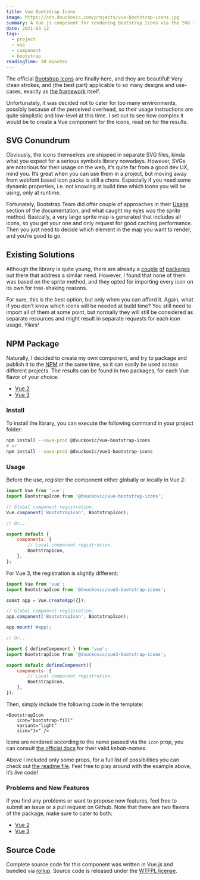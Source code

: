 ```yaml
---
title: Vue Bootstrap Icons
image: https://cdn.dvuckovic.com/projects/vue-bootstrap-icons.jpg
summary: A Vue.js component for rendering Bootstrap Icons via the SVG sprite method
date: 2021-03-12
tags:
  - project
  - vue
  - component
  - bootstrap
readingTime: 30 minutes
---
```


The official [Bootstrap Icons](https://icons.getbootstrap.com/) are finally here, and they are beautiful! Very clean strokes, and (the best part) applicable to so many designs and use-cases, exactly as [the framework](https://getbootstrap.com/) itself.

Unfortunately, it was decided not to cater for too many environments, possibly because of the perceived overhead, so their usage instructions are quite simplistic and low-level at this time. I set out to see how complex it would be to create a Vue component for the icons, read on for the results.

## SVG Conundrum

Obviously, the icons themselves are shipped in separate SVG files, kinda what you expect for a serious symbols library nowadays. However, SVGs are notorious for their usage on the web, it’s quite far from a good dev UX, mind you. It’s great when you can use them in a project, but moving away from webfont based icon packs is still a chore. Especially if you need some dynamic properties, i.e. not knowing at build time which icons you will be using, only at runtime.

Fortunately, Bootstrap Team did offer couple of approaches in their [Usage](https://icons.getbootstrap.com/#usage) section of the documentation, and what caught my eyes was the _sprite_ method. Basically, a very large sprite map is generated that includes all icons, so you get your one and only request for good caching performance. Then you just need to decide which element in the map you want to render, and you’re good to go.

## Existing Solutions

Although the library is quite young, there are already a [couple](https://www.npmjs.com/package/bootstrap-vue) [of](https://www.npmjs.com/package/bootstrap-icons-vue) [packages](https://www.npmjs.com/package/vue-bootstrap-icons) out there that address a similar need. However, I found that none of them was based on the sprite method, and they opted for importing every icon on its own for tree-shaking reasons.

For sure, this is the best option, but only when you can afford it. Again, what if you don’t know which icons will be needed at build time? You still need to import all of them at some point, but normally they will still be considered as separate resources and might result in separate requests for each icon usage. _Yikes!_

## NPM Package

Naturally, I decided to create my own component, and try to package and publish it to the [NPM](https://www.npmjs.com) at the same time, so it can easily be used across different projects. The results can be found in two packages, for each Vue flavor of your choice:

* [Vue 2](https://www.npmjs.com/package/@dvuckovic/vue-bootstrap-icons)
* [Vue 3](https://www.npmjs.com/package/@dvuckovic/vue3-bootstrap-icons)

### Install

To install the library, you can execute the following command in your project folder:

```sh
npm install --save-prod @dvuckovic/vue-bootstrap-icons
# or
npm install --save-prod @dvuckovic/vue3-bootstrap-icons
```

### Usage

Before the use, register the component either globally or locally in Vue 2:

```js
import Vue from 'vue';
import BootstrapIcon from '@dvuckovic/vue-bootstrap-icons';

// Global component registration.
Vue.component('BootstrapIcon', BootstrapIcon);

// Or...

export default {
    components: {
        // Local component registration.
        BootstrapIcon,
    },
};
```

For Vue 3, the registration is slightly different:

```js
import Vue from 'vue';
import BootstrapIcon from '@dvuckovic/vue3-bootstrap-icons';

const app = Vue.createApp({});

// Global component registration.
app.component('BootstrapIcon', BootstrapIcon);

app.mount('#app);

// Or...

import { defineComponent } from 'vue';
import BootstrapIcon from '@dvuckovic/vue3-bootstrap-icons';

export default defineComponent({
    components: {
        // Local component registration.
        BootstrapIcon,
    },
});
```

Then, simply include the following code in the template:

```vue live
<BootstrapIcon
    icon="bootstrap-fill"
    variant="light"
    size="3x" />
```

Icons are rendered according to the name passed via the `icon` prop, you can consult [the official docs](https://icons.getbootstrap.com/#icons) for their valid _kebab-names_.

Above I included only some props, for a full list of possibilities you can check out [the readme file](https://github.com/dvuckovic/vue-bootstrap-icons#props). Feel free to play around with the example above, it’s _live_ code!

### Problems and New Features

If you find any problems or want to propose new features, feel free to submit an issue or a pull request on Github. Note that there are two flavors of the package, make sure to cater to both:

* [Vue 2](https://github.com/dvuckovic/vue-bootstrap-icons)
* [Vue 3](https://github.com/dvuckovic/vue3-bootstrap-icons)

## Source Code

Complete source code for this component was written in Vue.js and bundled via [rollup](https://vuejs.org/v2/cookbook/packaging-sfc-for-npm.html). Source code is released under the [WTFPL license](http://www.wtfpl.net/).

